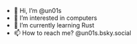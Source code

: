 - 👋 Hi, I’m @un01s
- 👀 I’m interested in computers
- 🌱 I’m currently learning Rust
- 📫 How to reach me? @un01s.bsky.social

<!---
un01s/un01s is a ✨ special ✨ repository because its `README.md` (this file) appears on your GitHub profile.
You can click the Preview link to take a look at your changes.
--->

